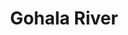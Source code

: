 ---
title: "Gohala River"
title_bn: "গোহালা নদী"
description: "The another flowage of Kochia river is known as Gohala river. It is located at Ramkantapur upazila of Pabna district and then falls in Hurasagor river."
---